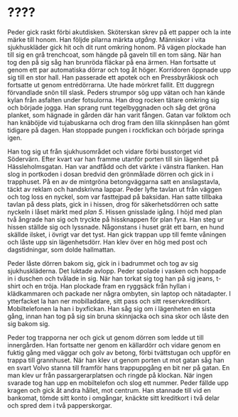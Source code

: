 # ???? #

Peder gick raskt förbi akutdisken. Sköterskan skrev på ett papper och la inte märke till honom. Han följde pilarna märkta *utgång*. Människor i vita sjukhuskläder gick hit och dit runt omkring honom. På vägen plockade han till sig en grå trenchcoat, som hängde på gaveln till en tom säng. När han tog den på sig såg han brunröda fläckar på ena ärmen. Han fortsatte ut genom ett par automatiska dörrar och tog åt höger. Korridoren öppnade upp sig till en stor hall. Han passerade ett apotek och en Pressbyråkiosk och fortsatte ut genom entrédörrarna. Ute hade mörkret fallit. Ett duggregn förvandlade snön till slask. Peders strumpor sög upp vätan och han kände kylan från asfalten under fotsulorna. Han drog rocken tätare omkring sig och började jogga. Han sprang runt tegelbyggnaden och såg det gröna planket, som hägnade in gården där han varit fången. Gatan var folktom och han knäböjde vid tujabuskarna och drog fram den lilla skinnpåsen han gömt tidigare på dagen. Han stoppade pungen i rockfickan och började springa igen.

Han tog sig ut från sjukhusområdet och vidare förbi busstorget vid Södervärn. Efter kvart var han framme utanför porten till sin lägenhet på Hässleholmsgatan. Han var andfådd och det värkte i vänstra flanken. Han slog in portkoden i dosan bredvid den grönmålade dörren och gick in i trapphuset. På en av de mintgröna betongväggarna satt en anslagstavla, täckt av reklam och handskrivna lappar. Peder lyfte tavlan ut från väggen och tog loss en nyckel, som var fasttejpad på baksidan. Han satte tillbaka tavlan på dess plats, gick in i hissen, drog för säkerhetsdörren och satte nyckeln i låset märkt med *plan 5*. Hissen gnisslade igång. I höjd med plan två ångrade han sig och tryckte på hissknappen för plan fyra. Han steg ur hissen ställde sig och lyssnade. Någonstans i huset grät ett barn, en hund skällde ilsket, i övrigt var det tyst. Han gick trappan upp till femte våningen och låste upp sin lägenhetsdörr. Han klev över en hög med post och dagstidningar, som dolde hallmattan.

Peder låste dörren bakom sig, gick in i badrummet och tog av sig sjukhuskläderna. Det luktade avlopp. Peder spolade i vasken och hoppade in i duschen och tvålade in sig. När han torkat sig tog han på sig jeans, t-shirt och en tröja. Han plockade fram en ryggsäck från hyllan i klädkammaren och packade ner några ombyten, sin laptop och nätadapter. I ytterfacket la han ner mobilladdare, sitt pass och sitt reservkreditkort. Mobiltelefonen la han i byxfickan. Han såg sig om i lägenheten en sista gång, innan han tog på sig sin bruna skinnjacka och sina skor och låste den sig bakom sig.

Peder tog trapporna ner och gick ut genom dörren som ledde ut till innergården. Han fortsatte ner genom en källardörr och vidare genom en fuktig gång med väggar och golv av betong, förbi tvättstugan och uppför en trappa till grannhuset. När han klev ut genom porten ut mot gatan såg han en svart Volvo stanna till framför hans trappuppgång en bit ner på gatan. En man klev ur från passargerarplatsen och ringde på klockan. När ingen svarade tog han upp en mobiltelefon och slog ett nummer. Peder fällde upp kragen och gick åt andra hållet, mot centrum. Han stannade till vid en bankomat, tömde sitt konto i omgångar, knäckte sitt kreditkort i två delar och spred dem i två papperskorgar.